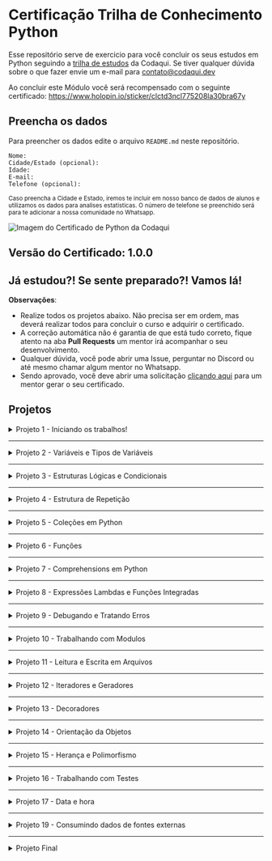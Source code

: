 # Certificação Trilha de Conhecimento Python

Esse repositório serve de exercicio para você concluir os seus estudos em Python seguindo a [trilha de estudos](https://github.com/codaqui/institucional-trilhas-estudos/blob/main/guias/programador-python.md) da Codaqui. Se tiver qualquer dúvida sobre o que fazer envie um e-mail para [contato@codaqui.dev](mailto:contato@codaqui.dev)

Ao concluir este Módulo você será recompensado com o seguinte certificado: https://www.holopin.io/sticker/clctd3ncl775208la30bra67y

## Preencha os dados

Para preencher os dados edite o arquivo `README.md` neste repositório.

```text
Nome:
Cidade/Estado (opcional):
Idade:
E-mail:
Telefone (opcional):
```

<small>Caso preencha a Cidade e Estado, iremos te incluir em nosso banco de dados de alunos e utilizamos os dados para analises estatisticas. O número de telefone se preenchido será para te adicionar a nossa comunidade no Whatsapp.</small>

![Imagem do Certificado de Python da Codaqui](https://www.holopin.io/_next/image?url=https%3A%2F%2Fassets.holopin.io%2FeyJidWNrZXQiOiJob2xvcGluLWFzc2V0cyIsImtleSI6ImFzc2V0cy9jbGN0ZDdjZmYyMjEzMDhtc21iZDUwY2NvIiwiZWRpdHMiOnsicm90YXRlIjpudWxsfX0%3D&w=1920&q=75)

## Versão do Certificado: 1.0.0

## Já estudou?! Se sente preparado?! Vamos lá!

**Observações**:

- Realize todos os projetos abaixo. Não precisa ser em ordem, mas deverá realizar todos para concluir o curso e adquirir o certificado.
- A correção automática não é garantia de que está tudo correto, fique atento na aba **Pull Requests** um mentor irá acompanhar o seu desenvolvimento.
- Qualquer dúvida, você pode abrir uma Issue, perguntar no Discord ou até mesmo chamar algum mentor no Whatsapp.
- Sendo aprovado, você deve abrir uma solicitação [clicando aqui](https://github.com/codaqui/institucional/issues/new/choose) para um mentor gerar o seu certificado.

## Projetos

<details>
<summary>Projeto 1 - Iniciando os trabalhos!</summary>

1. Dentro da pasta `projetos` crie o arquivo `projeto1.py`.
2. O seu arquivo `projeto1.py` deverá exibir um `Hello World!` quando executado.

</details>

---

<details>
<summary>Projeto 2 - Variáveis e Tipos de Variáveis</summary>

1. Dentro da pasta `projetos` crie o arquivo `projeto2.py`.
2. O seu arquivo deverá em ordem:

```text
- Definir uma variável chamada 'texto' com o valor de 'texto'.
- Definir uma variável chamada 'numero' com o valor de 2.
- Definir uma variável chamada 'boleano' com o valor de False.
- Crie uma conta que realize uma operação (soma, subtração, multiplicação ou divisão) com o numero 55 e o resultado deverá ser maior que 90 e menor que 100. Você deverá salvar isso em uma variável chamada 'desafio1'.
- Definir uma variável chamada `dinheiro` que represente o valor de R$7,50 e que possamos utilizar essa variável em uma equação.
```

</details>

---

<details>
    <summary>Projeto 3 - Estruturas Lógicas e Condicionais</summary>

1. Dentro da pasta `projetos` crie o arquivo `projeto3.py`.
2. O seu arquivo deverá em ordem executar os exercicios abaixo:

<details>
<summary>Exercicio 1</summary>

- Copie o codigo abaixo e cole no arquivo.

```python
lista_de_compras = ['Banana', 'Arroz', 'Laranja']
```

</details>

<details>
<summary>Exercicio 2</summary>

- Crie um código que verifica o objeto `Uva` existe na `lista_de_compras`, caso existe utilize print para algum texto. Faça a verificação logo após definir a lista.

</details>

<details>
<summary>Exercicio 3</summary>

- Copie o codigo abaixo e cole no mesmo arquivo, logo após a ultima resposta..

```python
lista_de_numeros = [50, 60, 834241542, 5433302]
```

</details>

<details>
<summary>Exercicio 4</summary>

- Verifique se a soma dos números em `lista_de_numeros` é maior do que `86422542`, caso seja `print('soma é maior')`.

</details>

<details>
<summary>Exercicio 5</summary>

- Dado a seguinte lista

```python
lista_de_numeros = range(100)
```

Exiba uma sub lista chamada `lista_par` dos números da `lista_de_numeros` que são pares, e outra sub lista chamada `lista_impar` com os impares.

</details>

<details>
<summary>Exercicio 6</summary>

- Tempo e Data (Origem: https://pense-python.caravela.club/05-condicionais-e-recursividade/14-exercicios.html)

O módulo time fornece uma função, também chamada time, que devolve a Hora Média de Greenwich na “época”, que é um momento arbitrário usado como ponto de referência. Em sistemas UNIX, a época é primeiro de janeiro de 1970.

```bash
>>> import time
>>> time.time()
1437746094.5735958
```

Escreva um script que leia a hora atual e a converta em um tempo em horas, minutos e segundos, mais o número de dias desde a época.

</details>

</details>

---

<details>
<summary>Projeto 4 - Estrutura de Repetição</summary>

1. Dentro da pasta `projetos` crie o arquivo `projeto4.py`.
2. O seu arquivo deverá em ordem executar os exercicios abaixo:

**Exercicios**:

1. Dada a seguinte lista abaixo.
2. Crie um código que seja capaz de imprimir(_print_) todos os valores contidos na lista.

```python
nomes = ["Enderson", "Luiz Fernando", "Pedro", "Isis", "Kamily", "Bianca", "Mell Steissy", "Caio"]
```

</details>

---

<details>
<summary>Projeto 5 - Coleções em Python</summary>

1. Dentro da pasta `projetos` crie o arquivo `projeto5.py`.
2. O seu arquivo deverá em ordem executar os exercicios abaixo:

**Exercicios**:

1. Copie e cole a lista a seguir dentro do seu código.
2. Com a lista declarada, remova o primeiro e segundo index da `lista_de_numeros`.

```python
lista_de_numeros = [12, 23, 34, 45]
```

1. Defina a tupla a seguir.
2. Crie um código capaz de verificar qual time não possui Mundial.
3. Crie uma lista com os times que restarem da verificação.

```python
times_com_mundial = ('Corinthians', 'Santos', 'Palmeiras', 'Flamengo')
```

1. Dado o seguinte conjunto, uma lista de dicionários.
2. Crie um código que seja capaz de printar o curso que Milena está realizando.

```python
dados_do_aluno_1 = {
   'Nome': 'Milena',
   'Curso': 'Programação',
   'Turno': 'tarde',
   'Telefone': '9999999'
}
dados_do_aluno_2 = {
   'Nome': 'Vitor',
   'Curso': 'Design de Aplicativos',
   'Turno': 'tarde',
   'Telefone': '9999999'
}
lista_de_alunos = [dados_do_aluno_1, dados_do_aluno_2]
```

</details>

---

<details>
<summary>Projeto 6 - Funções</summary>

1. Dentro da pasta `projetos` crie o arquivo `projeto6.py`.
2. O seu arquivo deverá em ordem executar os exercicios abaixo:

**Exercicios**:

1. Dado o conhecimento de Movimento Retilinio Uniforme, e lembrando da equação `S = S0 + v.t` escreva um programa que responda todos os casos da tabela abaixo.

| Espaço Final | Espaço Inicial | Velocidade | Tempo             |
| ------------ | -------------- | ---------- | ----------------- | ----------- |
| ?            | 100 metros     | 10 metros  | 10 metros/segundo | 10 segundos |
| ?            | 75 metros      | 5 metros   | 12 metros/segundo | 5 segundos  |
| ?            | 150 metros     | 25 metros  | 15 metros/segundo | 25 segundos |

Dica: Crie uma função, e execute essa mesma função várias vezes com parametros diferentes.

2. Crie uma função que dado uma palavra, a sua função irá sempre retorna a mesma palavra, porém todas as letras em minusculo.

| Parametro | Retorno  |
| --------- | -------- |
| HORA      | hora     |
| HoRa      | hora     |
| DeSCulpA  | desculpa |

</details>

---

<details>
<summary>Projeto 7 - Comprehensions em Python</summary>

1. Dentro da pasta `projetos` crie o arquivo `projeto6.py`.
2. O seu arquivo deverá em ordem executar os exercicios abaixo:

**Exercicios**:

1. Crie utilizando apenas uma linha, uma lista chamada `numeros`, e essa lista vai conter todos os numeros de 1 a 10 multiplicado por 2.

```python
# Dica
numeros = [para cada numero de range(1,10) multiplique esse numero por 2]
```

2. Crie utilizando apenas uma linha, uma lista chamada `numeros_pares`, que contenha todos numeros pares de 0 a 100.

```python
# Dica
numeros = [ quero numero dentro de uma lista de 0,100 que % 2 seja 0 ]
```

3. Crie utilizando apenas uma linha, uma lista chamada `possui_a`, que verifique os valores da lista_de_compras, retornando `True` quando a palavra possui a letra `a` e `False` quando não.

```
lista_de_compras = ['Banana', 'Abacate', 'Uva', 'Melão', 'Colher', 'Ovo', 'Queijo']
# Dica
possui_a = [ verdadeiro quando a palavra tem a e falso quando não tem para todas as palavras da lista]
```

</details>

---

<details>
<summary>Projeto 8 - Expressões Lambdas e Funções Integradas</summary>

1. Dentro da pasta `projetos` crie o arquivo `projeto7.py`.
2. O seu arquivo deverá em ordem executar os exercicios abaixo:

**Exercicios**:

1. Crie uma função lambda que some dois numeros.
2. Dada a lista abaixo, utilize `map` e uma função `lambda` para multiplicar todos os valores por 2.

```python
lista_de_numeros = [2, 4, 6, 8]
```

</details>

---

<details>
<summary>Projeto 9 - Debugando e Tratando Erros</summary>

1. Dentro da pasta `projetos` crie o arquivo `projeto9.py`.
2. O seu arquivo deverá em ordem executar os exercicios abaixo:

**Exercicios**:

1. Crie uma função que some dois valores, quando o usuário digitar um valor que não seja `float` ou `int` você irá dar `print` em uma mensagem de erro e não deixando o interpretador retornar erro.
2. Crie um programa que a pessoa possa consultar alunos, dado o dicionário abaixo, se a pessoa digitar um nome que não existe, retorne uma mensagem de erro sem deixar o interpreador retornar o erro.

```python

dict_alunos = {
  'joao' : { 'nome': 'joao', 'idade': 14 },
  'maria' : { 'nome': 'maria', 'idade': 14 },
}
```

</details>

---

<details>
<summary>Projeto 10 - Trabalhando com Modulos</summary>

1. Dentro da pasta `projetos` crie o arquivo `projeto10.py`.
2. O seu arquivo deverá em ordem executar os exercicios abaixo:

**Exercicios**:

1. Crie um modulo chamado `calculadora`, dentro desse modulo crie dois submodulos: `somar` e `dividir`, cujo possuam as funções `somar_dois_numeros` e `dividir_dois_numeros`, fazendo com que o código abaixo passe a funcionar.

```python
from calculadora.somar import somar_dois_numeros
from calculadora.dividir import dividir_dois_numeros

somar_dois_numeros(2,2)
dividir_dois_numeros(4,2)
```

</details>

---

<details>
<summary>Projeto 11 - Leitura e Escrita em Arquivos</summary>

1. Dentro da pasta `projetos` crie o arquivo `projeto11.py`.
2. O seu arquivo deverá em ordem executar os exercicios abaixo:

**Exercicios**:

1. Crie um arquivo `texto.txt` e insira uma contagem de números de 0 a 10.
2. Crie uma lista de dicionários simulando um cadastro de usuário, contendo `usuario, senha` e salve em um json nomeado: `top_secret.json`.
3. Crie um CSV com as colunas Materia | Nota | Bimestre, faça esse csv ser capaz de salvar dados de notas escolares.

</details>

---

<details>
<summary>Projeto 12 - Iteradores e Geradores</summary>

1. Dentro da pasta `projetos` crie o arquivo `projeto12.py`.
2. O seu arquivo deverá em ordem executar os exercicios abaixo:

**Exercicios**:

1. Crie utilizando um iterador/gerador um código capaz de exibir 15 números da sequencia de Fibonacci.
2. Crie utilizando um iterador/gerador um código capaz de verificar números divisíveis por 10 sem conter resto.

</details>

---

<details>
<summary>Projeto 13 - Decoradores</summary>

1. Dentro da pasta `projetos` crie o arquivo `projeto13.py`.
2. O seu arquivo deverá em ordem executar os exercicios abaixo:

**Exercicios**:

1. Crie um decorador que possa fazer com que as funções abaixo, sempre que executadas exibam um print('Nome da função'), chame seu decorador de `meu_decorador_log`.

```python
def somar_dois_numeros(a,b):
  return a + b

def dividir_dois_numeros(a,b):
  return a / b
```

</details>

---

<details>
<summary>Projeto 14 - Orientação da Objetos</summary>

1. Dentro da pasta `projetos` crie o arquivo `projeto14.py`.
2. O seu arquivo deverá em ordem executar os exercicios abaixo:

**Exercicios**:

1. Crie utilizando Objetos e Classes, um pequeno sistema capaz de cadastrar/buscar livros em uma varíavel global.

**Dica**:

- O seu usuário precisa de um menu, onde ele possa escolher, cadastrar livro, buscar livro, sair.
- O seu usuário informa Nome / Ano de Lançamento / Autor.
- Utilize metodos para acessar os atributos do livro.

</details>

---

<details>
<summary>Projeto 15 - Herança e Polimorfismo</summary>

1. Dentro da pasta `projetos` crie o arquivo `projeto15.py`.
2. O seu arquivo deverá em ordem executar os exercicios abaixo:

**Exercicios**:

1. Crie um pequeno exemplo para explicar herança e polimorfismo com automoveís.
2. Seu código deverá criar Carros, Onibus, Bicicletas... De diferentes modelos e atributos utilizando os conceitos abordados nesse tópico.

</details>

---

<details>
<summary>Projeto 16 - Trabalhando com Testes</summary>

1. Dentro da pasta `projetos` crie o arquivo `projeto16.py`.
2. O seu arquivo deverá em ordem executar os exercicios abaixo:

**Exercicios**:

1. Crie dentro do seu arquivo pelo menos 5 testes para exercicios anteriores.
2. Será válido testes em contas, textos... Utilize testes!

</details>

---

<details>
<summary>Projeto 17 - Data e hora</summary>

1. Dentro da pasta `projetos` crie o arquivo `projeto17.py`.
2. O seu arquivo deverá em ordem executar os exercicios abaixo:

**Exercicios**:

1. Seu programa deverá exibir o dia da semana que foi 07/09/2022
2. Seu programa deverá exibir a difereça de dias entre 11/11/1918 e 01/09/1939

=======

<summary>Projeto 18 - Interagindo com o sistema operacional</summary>

1. Dentro da pasta `projetos` crie o arquivo `projeto17.py`.
2. Dentro da pasta `projetos` crie o arquivo `lista.txt`.
3. O seu arquivo deverá em ordem executar os exercicios abaixo:

**Exercicios**:

1. Crie nomes separados por linhas para a `lista.txt` .
2. Crie um código que seja capaz de abrir o arquivo de texto.
3. Faça seu código imprimir os nomes dentro do arquivo de texto.

</details>

---

<details>
<summary>Projeto 19 - Consumindo dados de fontes externas</summary>

1. Dentro da pasta `projetos` crie o arquivo `projeto18.py`.
2. Faça um código capaz de imprimir dados da [API](https://api.github.com/) do github.
3. A partir de um `input` faça seu programa retornar dados de um usuário do github pesquisado.

**Extra**:

1. usando o mesmo arquivo adicione a biblioteca urllib.request, e crie um código capaz de imprimir informações de fontes externas.

</details>

---

<details>
<summary>Projeto Final</summary>

1. Crie uma issue nesse repositório com o titulo: "Correção"
2. Marque o usuário @endersonmenezes
3. Aguarde a correção da sua prova :)

</details>
